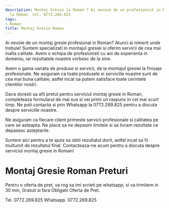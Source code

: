 ```yaml
---
description: Montaj Gresie la Roman ? Ai nevoie de un profesionist in Montaj Gresie
  la Roman. tel. 0772.269.825
tags:
- Roman
title: Montaj Gresie Roman
---
```



Ai nevoie de un montaj gresie profesional in Roman? Atunci ai nimerit unde trebuie! Suntem specializati in montajul gresiei si oferim servicii de cea mai inalta calitate. Avem o echipa de profesionisti cu ani de experienta in domeniu, iar rezultatele noastre vorbesc de la sine.

Avem o gama variata de produse si servicii, de la montajul gresiei la finisaje profesionale. Ne asiguram ca toate produsele si serviciile noastre sunt de cea mai buna calitate, astfel incat sa putem satisface toate cerintele clientilor nostri.

Daca doresti sa afli pretul pentru serviciul montaj gresie in Roman, completeaza formularul de mai sus si vei primi un raspuns in cel mai scurt timp. Ne poti contacta si prin Whatsapp la 0772.269.825 pentru a discuta despre serviciile noastre.

Ne asiguram ca fiecare client primeste servicii profesionale si calitatea pe care se asteapta. Ne place sa ne depasim limitele si sa livram rezultate ce depasesc asteptarile.

Suntem aici pentru a te ajuta sa obtii rezultatul dorit, astfel incat sa fii multumit de rezultatul final. Contacteaza-ne acum pentru a discuta despre serviciul montaj gresie in Roman!

# Montaj Gresie Roman Preturi
Pentru o oferta de pret, va rog sa imi scrieti pe whatsapp, si va trimitem in 30 min, Gratuit si fara Obligatii Oferta de Pret.

Tel. 0772.269.825
Whatsapp. 0772.269.825